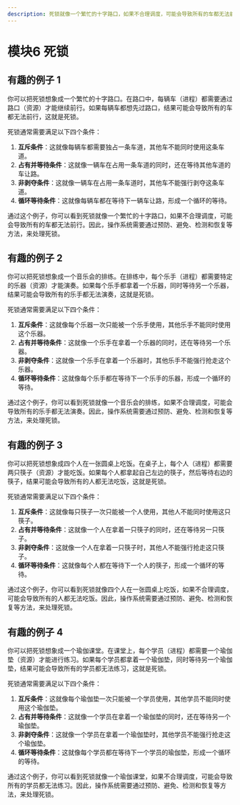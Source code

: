 ```yaml
---
description: 死锁就像一个繁忙的十字路口，如果不合理调度，可能会导致所有的车都无法前行。因此，操作系统需要通过预防、避免、检测和恢复等方法，来处理死锁
---
```


# 模块6 死锁

## 有趣的例子 1

你可以把死锁想象成一个繁忙的十字路口。在路口中，每辆车（进程）都需要通过路口（资源）才能继续前行。如果每辆车都想先过路口，结果可能会导致所有的车都无法前行，这就是死锁。

死锁通常需要满足以下四个条件：

1. **互斥条件**：这就像每辆车都需要独占一条车道，其他车不能同时使用这条车道。
2. **占有并等待条件**：这就像一辆车在占用一条车道的同时，还在等待其他车道的车让路。
3. **非剥夺条件**：这就像一辆车在占用一条车道时，其他车不能强行剥夺这条车道。
4. **循环等待条件**：这就像每辆车都在等待下一辆车让路，形成一个循环的等待。

通过这个例子，你可以看到死锁就像一个繁忙的十字路口，如果不合理调度，可能会导致所有的车都无法前行。因此，操作系统需要通过预防、避免、检测和恢复等方法，来处理死锁。



## 有趣的例子 2

你可以把死锁想象成一个音乐会的排练。在排练中，每个乐手（进程）都需要特定的乐器（资源）才能演奏。如果每个乐手都拿着一个乐器，同时等待另一个乐器，结果可能会导致所有的乐手都无法演奏，这就是死锁。

死锁通常需要满足以下四个条件：

1. **互斥条件**：这就像每个乐器一次只能被一个乐手使用，其他乐手不能同时使用这个乐器。
2. **占有并等待条件**：这就像一个乐手在拿着一个乐器的同时，还在等待另一个乐器。
3. **非剥夺条件**：这就像一个乐手在拿着一个乐器时，其他乐手不能强行抢走这个乐器。
4. **循环等待条件**：这就像每个乐手都在等待下一个乐手的乐器，形成一个循环的等待。

通过这个例子，你可以看到死锁就像一个音乐会的排练，如果不合理调度，可能会导致所有的乐手都无法演奏。因此，操作系统需要通过预防、避免、检测和恢复等方法，来处理死锁。



## 有趣的例子 3

你可以把死锁想象成四个人在一张圆桌上吃饭。在桌子上，每个人（进程）都需要两只筷子（资源）才能吃饭。如果每个人都拿起自己左边的筷子，然后等待右边的筷子，结果可能会导致所有的人都无法吃饭，这就是死锁。

死锁通常需要满足以下四个条件：

1. **互斥条件**：这就像每只筷子一次只能被一个人使用，其他人不能同时使用这只筷子。
2. **占有并等待条件**：这就像一个人在拿着一只筷子的同时，还在等待另一只筷子。
3. **非剥夺条件**：这就像一个人在拿着一只筷子时，其他人不能强行抢走这只筷子。
4. **循环等待条件**：这就像每个人都在等待下一个人的筷子，形成一个循环的等待。

通过这个例子，你可以看到死锁就像四个人在一张圆桌上吃饭，如果不合理调度，可能会导致所有的人都无法吃饭。因此，操作系统需要通过预防、避免、检测和恢复等方法，来处理死锁。



## 有趣的例子 4

你可以把死锁想象成一个瑜伽课堂。在课堂上，每个学员（进程）都需要一个瑜伽垫（资源）才能进行练习。如果每个学员都拿着一个瑜伽垫，同时等待另一个瑜伽垫，结果可能会导致所有的学员都无法练习，这就是死锁。

死锁通常需要满足以下四个条件：

1. **互斥条件**：这就像每个瑜伽垫一次只能被一个学员使用，其他学员不能同时使用这个瑜伽垫。
2. **占有并等待条件**：这就像一个学员在拿着一个瑜伽垫的同时，还在等待另一个瑜伽垫。
3. **非剥夺条件**：这就像一个学员在拿着一个瑜伽垫时，其他学员不能强行抢走这个瑜伽垫。
4. **循环等待条件**：这就像每个学员都在等待下一个学员的瑜伽垫，形成一个循环的等待。

通过这个例子，你可以看到死锁就像一个瑜伽课堂，如果不合理调度，可能会导致所有的学员都无法练习。因此，操作系统需要通过预防、避免、检测和恢复等方法，来处理死锁。









